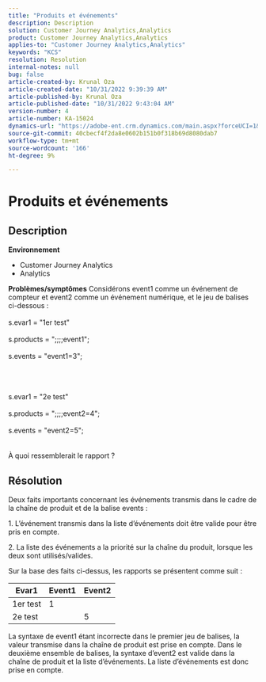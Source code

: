 ```yaml
---
title: "Produits et événements"
description: Description
solution: Customer Journey Analytics,Analytics
product: Customer Journey Analytics,Analytics
applies-to: "Customer Journey Analytics,Analytics"
keywords: "KCS"
resolution: Resolution
internal-notes: null
bug: false
article-created-by: Krunal Oza
article-created-date: "10/31/2022 9:39:39 AM"
article-published-by: Krunal Oza
article-published-date: "10/31/2022 9:43:04 AM"
version-number: 4
article-number: KA-15024
dynamics-url: "https://adobe-ent.crm.dynamics.com/main.aspx?forceUCI=1&pagetype=entityrecord&etn=knowledgearticle&id=200a9ceb-ff58-ed11-9561-6045bd0067ea"
source-git-commit: 40cbecf4f2da8e0602b151b0f318b69d8080dab7
workflow-type: tm+mt
source-wordcount: '166'
ht-degree: 9%

---
```


# Produits et événements

## Description

<b>Environnement</b>
- Customer Journey Analytics
- Analytics



<b>Problèmes/symptômes</b>
Considérons event1 comme un événement de compteur et event2 comme un événement numérique, et le jeu de balises ci-dessous :
<br><br>s.evar1 = &quot;1er test&quot;<br><br>s.products = &quot;;;;;event1&quot;;<br><br>s.events = &quot;event1=3&quot;;<br><br>

<br><br>s.evar1 = &quot;2e test&quot;<br><br>s.products = &quot;;;;;event2=4&quot;;<br><br>s.events = &quot;event2=5&quot;;
<br> <br><br>
À quoi ressemblerait le rapport ?


## Résolution


Deux faits importants concernant les événements transmis dans le cadre de la chaîne de produit et de la balise events :

1. L’événement transmis dans la liste d’événements doit être valide pour être pris en compte.

2. La liste des événements a la priorité sur la chaîne du produit, lorsque les deux sont utilisés/valides.

Sur la base des faits ci-dessus, les rapports se présentent comme suit :


| Evar1 | Event1 | Event2 |
| --- | --- | --- |
| 1er test | 1 |   |
| 2e test |   | 5 |




La syntaxe de event1 étant incorrecte dans le premier jeu de balises, la valeur transmise dans la chaîne de produit est prise en compte. Dans le deuxième ensemble de balises, la syntaxe d’event2 est valide dans la chaîne de produit et la liste d’événements. La liste d’événements est donc prise en compte.
